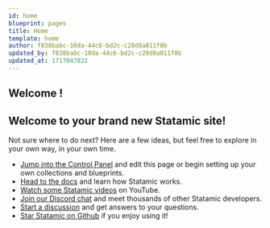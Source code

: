 ```yaml
---
id: home
blueprint: pages
title: Home
template: home
author: f838babc-10da-44c6-bd2c-c28d8a011f8b
updated_by: f838babc-10da-44c6-bd2c-c28d8a011f8b
updated_at: 1717047822
---
```

## Welcome !
## Welcome to your brand new Statamic site!


Not sure where to do next? Here are a few ideas, but feel free to explore in your own way, in your own time.

- [Jump into the Control Panel](/cp) and edit this page or begin setting up your own collections and blueprints.
- [Head to the docs](https://statamic.dev) and learn how Statamic works.
- [Watch some Statamic videos](https://youtube.com/statamic) on YouTube.
- [Join our Discord chat](https://statamic.com/discord) and meet thousands of other Statamic developers.
- [Start a discussion](https://github.com/statamic/cms/discussions) and get answers to your questions.
- [Star Statamic on Github](https://github.com/statamic/cms) if you enjoy using it!
